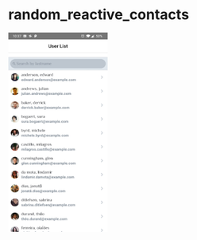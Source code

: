 # random_reactive_contacts

<img src="https://raw.githubusercontent.com/gedu/random_reactive_contacts/master/screens/contact_list.jpg" width="200" height="400"/>
